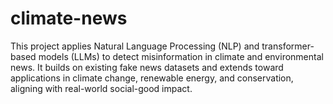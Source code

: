 # climate-news
This project applies Natural Language Processing (NLP) and transformer-based models (LLMs) to detect misinformation in climate and environmental news. It builds on existing fake news datasets and extends toward applications in climate change, renewable energy, and conservation, aligning with real-world social-good impact.
